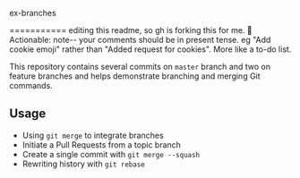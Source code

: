 ex-branches 

===========
editing this readme, so gh is forking this for me.
:cookie:
Actionable: note-- your comments should be in present tense. eg "Add cookie emoji" rather than "Added request for cookies". More like a to-do list.

This repository contains several commits on `master` branch and two on feature branches and helps demonstrate branching and merging Git commands.

## Usage

* Using `git merge` to integrate branches
* Initiate a Pull Requests from a topic branch
* Create a single commit with `git merge --squash`
* Rewriting history with `git rebase`
